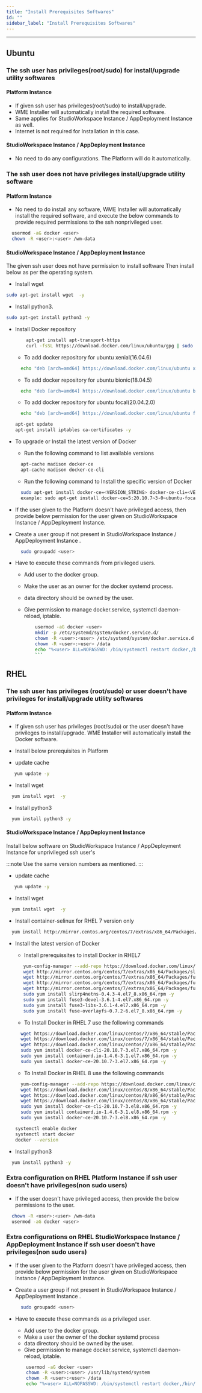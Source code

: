 ```yaml
---
title: "Install Prerequisites Softwares"
id: ""
sidebar_label: "Install Prerequisites Softwares"
---
```

---

## Ubuntu

### The ssh user has privileges(root/sudo) for install/upgrade utility softwares

#### Platform Instance

- If given ssh user has privileges(root/sudo) to install/upgrade.
- WME Installer will automatically install the required software.
- Same applies for StudioWorkspace Instance / AppDeployment Instance as well.
- Internet is not required for Installation in this case.

#### StudioWorkspace Instance / AppDeployment Instance

- No need to do any configurations. The Platform will do it automatically.

### The ssh user does not have privileges install/upgrade utility software

#### Platform Instance

- No need to do install any software, WME Installer will automatically install the required software, and execute the below commands to provide required permissions to the ssh nonprivileged user.

```bash
  usermod -aG docker <user>
  chown -R <user>:<user> /wm-data  
```

#### StudioWorkspace Instance / AppDeployment Instance

The given ssh user does not have permission to install software Then install below as per the operating system.

- Install  wget

```bash
sudo apt-get install wget  -y
```

- Install python3.

```bash
sudo apt-get install python3 -y
```

- Install Docker repository

  ```bash
      apt-get install apt-transport-https
      curl -fsSL https://download.docker.com/linux/ubuntu/gpg | sudo apt-key add -
  ```

  - To add docker repository for ubuntu xenial(16.04.6)

  ```bash
    echo "deb [arch=amd64] https://download.docker.com/linux/ubuntu xenial stable" > /etc/apt/sources.list.d/docker.list
  ```

  - To add docker repository for ubuntu bionic(18.04.5)

  ```bash
    echo "deb [arch=amd64] https://download.docker.com/linux/ubuntu bionic stable" > /etc/apt/sources.list.d/docker.list
  ```

  - To add docker repository for ubuntu focal(20.04.2.0)

  ```bash
    echo "deb [arch=amd64] https://download.docker.com/linux/ubuntu focal stable" > /etc/apt/sources.list.d/docker.list
  ```

  ```bash
  apt-get update  
  apt-get install iptables ca-certificates -y
  ```

- To upgrade or Install the latest version of Docker
  - Run the following command to list available versions

  ```bash
    apt-cache madison docker-ce
    apt-cache madison docker-ce-cli
  ```

  - Run the following command to Install the specific version of Docker

  ```bash
    sudo apt-get install docker-ce=<VERSION_STRING> docker-ce-cli=<VERSION_STRING> containerd.io
    example: sudo apt-get install docker-ce=5:20.10.7~3-0~ubuntu-focal docker-ce-cli=5:20.10.7~3-0~ubuntu-focal containerd.io -y
  ```

- If the user given to the Platform doesn't have privileged access, then provide below permission for the user given on StudioWorkspace Instance / AppDeployment Instance.  
- Create a user group if not present in StudioWorkspace Instance / AppDeployment Instance .
  
  ```bash
    sudo groupadd <user>
  ```

- Have to execute these commands from privileged users.
  - Add user to the docker group.  
  - Make the user as an owner for the docker systemd process.
  - data directory should be owned by the user.
  - Give permission to manage docker.service, systemctl daemon-reload, iptable.

    ```bash
        usermod -aG docker <user>
        mkdir -p /etc/systemd/system/docker.service.d/
        chown -R <user>:<user> /etc/systemd/system/docker.service.d
        chown -R <user>:<user> /data
        echo "%<user> ALL=NOPASSWD: /bin/systemctl restart docker,/bin/systemctl daemon-reload,/sbin/iptables" >> /etc/sudoers.d/<sudoers-file-name>
        ```

## RHEL

### The ssh user has privileges (root/sudo) or user doesn't have privileges for install/upgrade utility softwares

#### Platform Instance

- If given ssh user has privileges (root/sudo) or the user doesn't have privileges to install/upgrade. WME Installer will automatically install the Docker software.
- Install below prerequisites in Platform

- update cache

```bash
   yum update -y
```

- Install  wget

```bash
  yum install wget  -y
```

- Install python3

```bash
  yum install python3 -y
```

#### StudioWorkspace Instance / AppDeployment Instance

Install below software on StudioWorkspace Instance / AppDeployment Instance for unprivileged ssh user's

:::note
Use the same version numbers as mentioned.
:::

- update cache

```bash
   yum update -y
```

- Install  wget

```bash
  yum install wget  -y
```

- Install container-selinux for RHEL 7 version only

```bash
  yum install http://mirror.centos.org/centos/7/extras/x86_64/Packages/container-selinux-2.107-1.el7_6.noarch.rpm -y
```

- Install the latest version of Docker
  
  - Install prerequissites to install Docker in RHEL7
  
   ```bash
      yum-config-manager --add-repo https://download.docker.com/linux/centos/docker-ce.repo
      wget http://mirror.centos.org/centos/7/extras/x86_64/Packages/slirp4netns-0.4.3-4.el7_8.x86_64.rpm
      wget http://mirror.centos.org/centos/7/extras/x86_64/Packages/fuse3-devel-3.6.1-4.el7.x86_64.rpm
      wget http://mirror.centos.org/centos/7/extras/x86_64/Packages/fuse3-libs-3.6.1-4.el7.x86_64.rpm
      wget http://mirror.centos.org/centos/7/extras/x86_64/Packages/fuse-overlayfs-0.7.2-6.el7_8.x86_64.rpm
      sudo yum install slirp4netns-0.4.3-4.el7_8.x86_64.rpm -y
      sudo yum install fuse3-devel-3.6.1-4.el7.x86_64.rpm -y
      sudo yum install fuse3-libs-3.6.1-4.el7.x86_64.rpm -y
      sudo yum install fuse-overlayfs-0.7.2-6.el7_8.x86_64.rpm -y
   ```

  - To Install Docker in RHEL 7 use the following commands
  
  ```bash
    wget https://download.docker.com/linux/centos/7/x86_64/stable/Packages/docker-ce-cli-20.10.7-3.el7.x86_64.rpm
    wget https://download.docker.com/linux/centos/7/x86_64/stable/Packages/containerd.io-1.4.6-3.1.el7.x86_64.rpm
    wget https://download.docker.com/linux/centos/7/x86_64/stable/Packages/docker-ce-20.10.7-3.el7.x86_64.rpm
    sudo yum install docker-ce-cli-20.10.7-3.el7.x86_64.rpm -y
    sudo yum install containerd.io-1.4.6-3.1.el7.x86_64.rpm -y
    sudo yum install docker-ce-20.10.7-3.el7.x86_64.rpm -y
  ```  

  - To Install Docker in RHEL 8 use the following commands
  
  ```bash
    yum-config-manager --add-repo https://download.docker.com/linux/centos/docker-ce.repo
    wget https://download.docker.com/linux/centos/8/x86_64/stable/Packages/docker-ce-cli-20.10.7-3.el8.x86_64.rpm
    wget https://download.docker.com/linux/centos/8/x86_64/stable/Packages/containerd.io-1.4.6-3.1.el8.x86_64.rpm
    wget https://download.docker.com/linux/centos/8/x86_64/stable/Packages/docker-ce-20.10.7-3.el8.x86_64.rpm
    sudo yum install docker-ce-cli-20.10.7-3.el8.x86_64.rpm -y
    sudo yum install containerd.io-1.4.6-3.1.el8.x86_64.rpm -y
    sudo yum install docker-ce-20.10.7-3.el8.x86_64.rpm -y
  ```

  ```bash
  systemctl enable docker
  systemctl start docker
  docker --version
  ```

- Install python3

```bash
  yum install python3 -y
```

### Extra configuration on RHEL Platform Instance if ssh user doesn't have privileges(non sudo users)

- If the user doesn't have privileged access, then provide the below permissions to the user.

```bash
  chown -R <user>:<user> /wm-data
  usermod -aG docker <user>
```

### Extra configurations on RHEL StudioWorkspace Instance / AppDeployment Instance if ssh user doesn't have privileges(non sudo users)

- If the user given to the Platform doesn't have privileged access, then provide below permission for the user given on StudioWorkspace Instance / AppDeployment Instance.
- Create a user group if not present in StudioWorkspace Instance / AppDeployment Instance .
  
  ```bash
    sudo groupadd <user>
  ```

- Have to execute these commands as a privileged user.
  - Add user to the docker group.
  - Make a user the owner of the docker systemd process
  - data directory should be owned by the user.
  - Give permission to manage docker.service, systemctl daemon-reload, iptable.

  ```bash
      usermod -aG docker <user>
      chown -R <user>:<user> /usr/lib/systemd/system
      chown -R <user>:<user> /data
      echo "%<user> ALL=NOPASSWD: /bin/systemctl restart docker,/bin/systemctl daemon-reload,/usr/sbin/iptables" >> /etc/sudoers.d/<sudoers-file-name>
  ```
